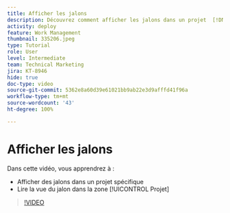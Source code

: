 ```yaml
---
title: Afficher les jalons
description: Découvrez comment afficher les jalons dans un projet  [!DNL  Workfront]  et utilisez la vue du jalon dans la zone [!UICONTROL Projet].
activity: deploy
feature: Work Management
thumbnail: 335206.jpeg
type: Tutorial
role: User
level: Intermediate
team: Technical Marketing
jira: KT-8946
hide: true
doc-type: video
source-git-commit: 5362e8a60d39e61021bb9ab22e3d9afffd41f96a
workflow-type: tm+mt
source-wordcount: '43'
ht-degree: 100%

---
```


# Afficher les jalons

Dans cette vidéo, vous apprendrez à :

* Afficher des jalons dans un projet spécifique
* Lire la vue du jalon dans la zone [!UICONTROL Projet]

>[!VIDEO](https://video.tv.adobe.com/v/335206/?quality=12&learn=on)
